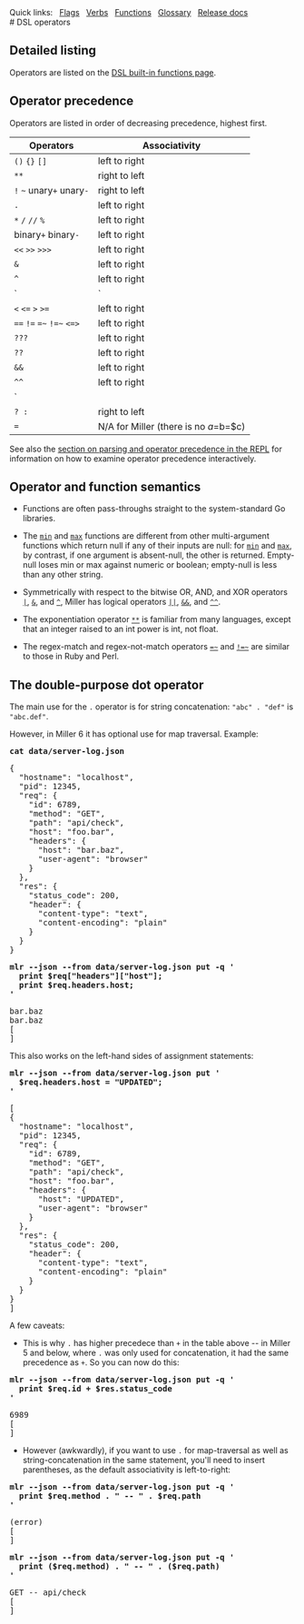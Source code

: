 <!---  PLEASE DO NOT EDIT DIRECTLY. EDIT THE .md.in FILE PLEASE. --->
<div>
<span class="quicklinks">
Quick links:
&nbsp;
<a class="quicklink" href="../reference-main-flag-list/index.html">Flags</a>
&nbsp;
<a class="quicklink" href="../reference-verbs/index.html">Verbs</a>
&nbsp;
<a class="quicklink" href="../reference-dsl-builtin-functions/index.html">Functions</a>
&nbsp;
<a class="quicklink" href="../glossary/index.html">Glossary</a>
&nbsp;
<a class="quicklink" href="../release-docs/index.html">Release docs</a>
</span>
</div>
# DSL operators

## Detailed listing

Operators are listed on the [DSL built-in functions page](reference-dsl-builtin-functions.md).

## Operator precedence

Operators are listed in order of decreasing precedence, highest first.

| Operators                     | Associativity |
|-------------------------------|---------------|
| `()` `{}` `[]`                | left to right |
| `**`                          | right to left |
| `!` `~` unary`+` unary`-`     | right to left |
| `.`                           | left to right |
| `*` `/` `//` `%`              | left to right |
| binary`+` binary`-`           | left to right |
| `<<` `>>` `>>>`               | left to right |
| `&`                           | left to right |
| `^`                           | left to right |
| `|`                           | left to right |
| `<` `<=` `>` `>=`             | left to right |
| `==` `!=` `=~` `!=~` `<=>`    | left to right |
| `???`                         | left to right |
| `??`                          | left to right |
| `&&`                          | left to right |
| `^^`                          | left to right |
| `||`                          | left to right |
| `? :`                         | right to left |
| `=`                           |  N/A for Miller (there is no $a=$b=$c) |

See also the [section on parsing and operator precedence in the REPL](repl.md#parsing-and-operator-precedence)
for information on how to examine operator precedence interactively.

## Operator and function semantics

* Functions are often pass-throughs straight to the system-standard Go libraries.

* The [`min`](reference-dsl-builtin-functions.md#min) and [`max`](reference-dsl-builtin-functions.md#max) functions are different from other multi-argument functions which return null if any of their inputs are null: for [`min`](reference-dsl-builtin-functions.md#min) and [`max`](reference-dsl-builtin-functions.md#max), by contrast, if one argument is absent-null, the other is returned. Empty-null loses min or max against numeric or boolean; empty-null is less than any other string.

* Symmetrically with respect to the bitwise OR, AND, and XOR operators
[`|`](reference-dsl-builtin-functions.md#bitwise-or),
[`&`](reference-dsl-builtin-functions.md#bitwise-and), and
[`^`](reference-dsl-builtin-functions.md#bitwise-xor), Miller has logical operators
[`||`](reference-dsl-builtin-functions.md#logical-or),
[`&&`](reference-dsl-builtin-functions.md#logical-and), and
[`^^`](reference-dsl-builtin-functions.md#logical-xor).

* The exponentiation operator [`**`](reference-dsl-builtin-functions.md#exponentiation) is familiar from many languages, except that an integer raised to an int power is int, not float.

* The regex-match and regex-not-match operators [`=~`](reference-dsl-builtin-functions.md#regmatch) and [`!=~`](reference-dsl-builtin-functions.md#regnotmatch) are similar to those in Ruby and Perl.

## The double-purpose dot operator

The main use for the `.` operator is for string concatenation: `"abc" . "def"` is `"abc.def"`.

However, in Miller 6 it has optional use for map traversal. Example:

<pre class="pre-highlight-in-pair">
<b>cat data/server-log.json</b>
</pre>
<pre class="pre-non-highlight-in-pair">
{
  "hostname": "localhost",
  "pid": 12345,
  "req": {
    "id": 6789,
    "method": "GET",
    "path": "api/check",
    "host": "foo.bar",
    "headers": {
      "host": "bar.baz",
      "user-agent": "browser"
    }
  },
  "res": {
    "status_code": 200,
    "header": {
      "content-type": "text",
      "content-encoding": "plain"
    }
  }
}
</pre>

<pre class="pre-highlight-in-pair">
<b>mlr --json --from data/server-log.json put -q '</b>
<b>  print $req["headers"]["host"];</b>
<b>  print $req.headers.host;</b>
<b>'</b>
</pre>
<pre class="pre-non-highlight-in-pair">
bar.baz
bar.baz
[
]
</pre>

This also works on the left-hand sides of assignment statements:

<pre class="pre-highlight-in-pair">
<b>mlr --json --from data/server-log.json put '</b>
<b>  $req.headers.host = "UPDATED";</b>
<b>'</b>
</pre>
<pre class="pre-non-highlight-in-pair">
[
{
  "hostname": "localhost",
  "pid": 12345,
  "req": {
    "id": 6789,
    "method": "GET",
    "path": "api/check",
    "host": "foo.bar",
    "headers": {
      "host": "UPDATED",
      "user-agent": "browser"
    }
  },
  "res": {
    "status_code": 200,
    "header": {
      "content-type": "text",
      "content-encoding": "plain"
    }
  }
}
]
</pre>

A few caveats:

* This is why `.` has higher precedece than `+` in the table above -- in Miller 5 and below, where `.` was only used for concatenation, it had the same precedence as `+`. So you can now do this:

<pre class="pre-highlight-in-pair">
<b>mlr --json --from data/server-log.json put -q '</b>
<b>  print $req.id + $res.status_code</b>
<b>'</b>
</pre>
<pre class="pre-non-highlight-in-pair">
6989
[
]
</pre>

* However (awkwardly), if you want to use `.` for map-traversal as well as string-concatenation in the same statement, you'll need to insert parentheses, as the default associativity is left-to-right:

<pre class="pre-highlight-in-pair">
<b>mlr --json --from data/server-log.json put -q '</b>
<b>  print $req.method . " -- " . $req.path</b>
<b>'</b>
</pre>
<pre class="pre-non-highlight-in-pair">
(error)
[
]
</pre>

<pre class="pre-highlight-in-pair">
<b>mlr --json --from data/server-log.json put -q '</b>
<b>  print ($req.method) . " -- " . ($req.path)</b>
<b>'</b>
</pre>
<pre class="pre-non-highlight-in-pair">
GET -- api/check
[
]
</pre>
